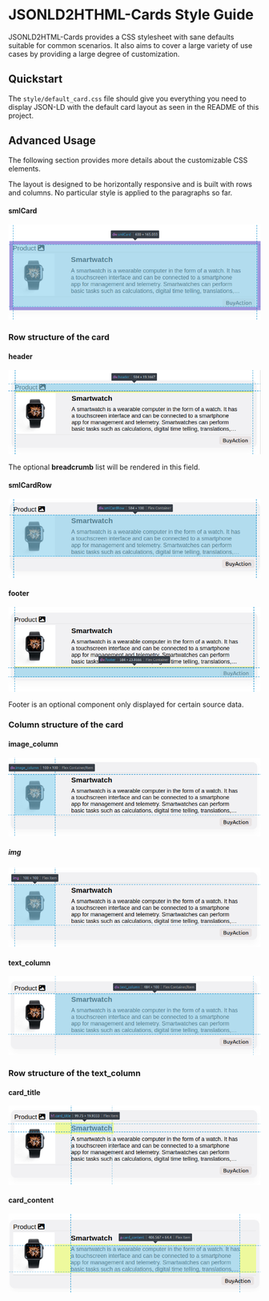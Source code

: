 # JSONLD2HTHML-Cards Style Guide

JSONLD2HTML-Cards provides a CSS stylesheet with sane defaults suitable for common scenarios. It also aims to cover a large variety of use cases by providing a large degree of customization.

## Quickstart

The `style/default_card.css` file should give you everything you need to display JSON-LD with the default card layout as seen in the README of this project.

## Advanced Usage

The following section provides more details about the customizable CSS elements.

The layout is designed to be horizontally responsive and is built with rows and columns. No particular style is applied to the paragraphs so far.

#### smlCard
![](screenshots/smlCard.png)

### Row structure of the card

#### header

![](screenshots/header.png)

The optional **breadcrumb** list will be rendered in this field.

#### smlCardRow

![](screenshots/smlCardRow.png)

#### footer

![](screenshots/footer.png)

Footer is an optional component only displayed for certain source data.

### Column structure of the card

#### image_column

![](screenshots/image_column.png)

##### img

![](screenshots/img.png)

#### text_column

![](screenshots/text_column.png)

### Row structure of the text_column

#### card_title

![](screenshots/card_title.png)

#### card_content

![](screenshots/card_content.png)